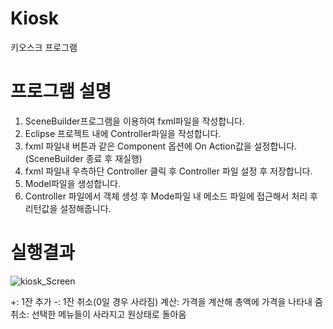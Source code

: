# Kiosk
키오스크 프로그램

# 프로그램 설명

1. SceneBuilder프로그램을 이용하여  fxml파일을 작성합니다.
2. Eclipse 프로젝트 내에 Controller파일을 작성합니다.
3. fxml 파일내 버튼과 같은 Component 옵션에 On Action값을 설정합니다. (SceneBuilder 종료 후 재실행)
4. fxml 파일내 우측하단 Controller 클릭 후 Controller 파일 설정 후 저장합니다.
5. Model파일을 생성합니다. 
6. Controller 파일에서 객체 생성 후 Mode파일 내 메소드 파일에 접근해서 처리 후 리턴값을 설정해줍니다.

# 실행결과

![kiosk_Screen](https://user-images.githubusercontent.com/93318468/139366277-d7e9e122-3b3e-4942-b018-c97b836d7276.jpg)

+: 1잔 추가
-: 1잔 취소(0일 경우 사라짐)
계산: 가격을 계산해 총액에 가격을 나타내 줌
취소: 선택한 메뉴들이 사라지고 원상태로 돌아옴
